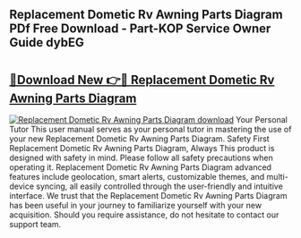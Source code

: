 ## Replacement Dometic Rv Awning Parts Diagram PDf Free Download - Part-KOP Service Owner Guide dybEG

# <h2><a href="http://dfukxcu.blite.top/?on=Replacement+Dometic+Rv+Awning+Parts+Diagram">🔗Download New 👉🔴 Replacement Dometic Rv Awning Parts Diagram</a></h2>

[![Replacement Dometic Rv Awning Parts Diagram download](https://i.imgur.com/lujVjoI.png)](http://dfukxcu.blite.top/?on=Replacement+Dometic+Rv+Awning+Parts+Diagram)
Your Personal Tutor This user manual serves as your personal tutor in mastering the use of your new Replacement Dometic Rv Awning Parts Diagram. Safety First Replacement Dometic Rv Awning Parts Diagram, Always This product is designed with safety in mind. Please follow all safety precautions when operating it. Replacement Dometic Rv Awning Parts Diagram advanced features include geolocation, smart alerts, customizable themes, and multi-device syncing, all easily controlled through the user-friendly and intuitive interface. We trust that the Replacement Dometic Rv Awning Parts Diagram has been useful in your journey to familiarize yourself with your new acquisition. Should you require assistance, do not hesitate to contact our support team.
